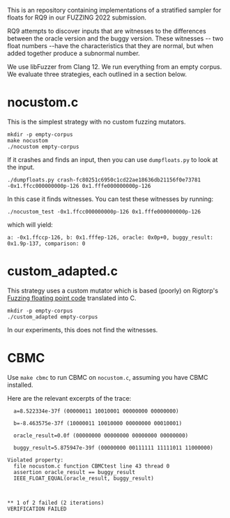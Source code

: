 This is an repository containing implementations of a stratified
sampler for floats for RQ9 in our FUZZING 2022 submission.

RQ9 attempts to discover inputs that are witnesses to the differences
between the oracle version and the buggy version. These witnesses --
two float numbers --have the characteristics that they are normal, but
when added together produce a subnormal number.

We use libFuzzer from Clang 12. We run everything from an empty
corpus. We evaluate three strategies, each outlined in a section below.

# nocustom.c

This is the simplest strategy with no custom fuzzing mutators.

```
mkdir -p empty-corpus
make nocustom
./nocustom empty-corpus
```

If it crashes and finds an input, then you can use `dumpfloats.py` to
look at the input.

```
./dumpfloats.py crash-fc80251c6950c1cd22ae18636db21156f0e73781
-0x1.ffcc000000000p-126 0x1.fffe000000000p-126
```

In this case it finds witnesses. You can test these witnesses by running:

```
./nocustom_test -0x1.ffcc000000000p-126 0x1.fffe000000000p-126
```

which will yield:

```
a: -0x1.ffccp-126, b: 0x1.fffep-126, oracle: 0x0p+0, buggy_result: 0x1.9p-137, comparison: 0
```

# custom_adapted.c

This strategy uses a custom mutator which is based (poorly) on
Rigtorp's [Fuzzing floating point
code](https://rigtorp.se/fuzzing-floating-point-code/) translated into
C.

```
mkdir -p empty-corpus
./custom_adapted empty-corpus
```

In our experiments, this does not find the witnesses.


# CBMC

Use `make cbmc` to run CBMC on `nocustom.c`, assuming you have CBMC installed.

Here are the relevant excerpts of the trace:

```
  a=8.522334e-37f (00000011 10010001 00000000 00000000)

  b=-8.463575e-37f (10000011 10010000 00000000 00010001)

  oracle_result=0.0f (00000000 00000000 00000000 00000000)

  buggy_result=5.875947e-39f (00000000 00111111 11111011 11000000)

Violated property:
  file nocustom.c function CBMCtest line 43 thread 0
  assertion oracle_result == buggy_result
  IEEE_FLOAT_EQUAL(oracle_result, buggy_result)



** 1 of 2 failed (2 iterations)
VERIFICATION FAILED
```
